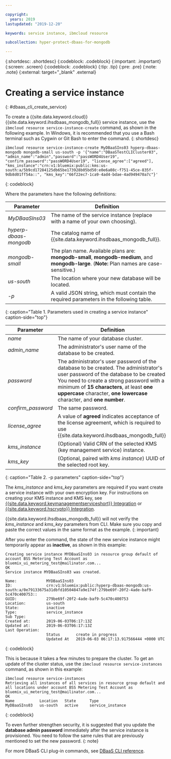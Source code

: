 ```yaml
---

copyright:
  years: 2019
lastupdated: "2019-12-20"

keywords: service instance, ibmcloud resource

subcollection: hyper-protect-dbaas-for-mongodb

---
```


{:shortdesc: .shortdesc}
{:codeblock: .codeblock}
{:important: .important}
{:screen: .screen}
{:codeblock: .codeblock}
{:tip: .tip}
{:pre: .pre}
{:note: .note}
{:external: target="_blank" .external}

# Creating a service instance
{: #dbaas_cli_create_service}

To create a {{site.data.keyword.cloud}} {{site.data.keyword.ihsdbaas_mongodb_full}} service instance, use the `ibmcloud resource service-instance-create` command, as shown in the following example. In Windows, it is recommended that you use a Bash terminal such as Cygwin or Git Bash to enter the command.
{: shortdesc}

```
ibmcloud resource service-instance-create MyDBaaSIns03 hyperp-dbaas-mongodb mongodb-small us-south -p '{"name":"DBaaSTestCLICluster03", "admin_name":"admin","password":"passWORD4User19", "confirm_password":"passWORD4User19", "license_agree":["agreed"], "kms_instance":"crn:v1:bluemix:public:kms:us-south:a/5b9cd17284125db65be173928b05bd50:e0e6a08c-f751-45ce-835f-9db8d01ff54a::", "kms_key":"66f22ec7-1ca9-4ad4-bdae-4ad949470a7c"}'
```
{: codeblock}

Where the parameters have the following definitions:

| Parameter        |  Definition                                                    |
| ---------------- |  -------------------------------------------------------------- |
| *MyDBaaSIns03*   |  The name of the service instance (replace with a name of your own choosing). |
| *hyperp-dbaas-mongodb* | The catalog name of {{site.data.keyword.ihsdbaas_mongodb_full}}. |
| *mongodb-small*  | The plan name. Available plans are: **mongodb-small**, **mongodb-medium**, and **mongodb-large**.  (**Note:** Plan names are case-sensitive.) |
| *us-south*            | The location where your new database will be located. |
| *-p*               | A valid JSON string, which must contain the required parameters in the following table. |
{: caption="Table 1. Parameters used in creating a service instance" caption-side="top"}

| Parameter        |  Definition                                                    |
| ---------------- |  -------------------------------------------------------------- |
| *name* | The name of your database cluster. |
| *admin_name* | The administrator's user name of the database to be created. |
| *password* | The administrator's user password of the database to be created. The administrator's user password of the database to be created. You need to create a strong password with a minimum of **15 characters**, at least **one uppercase** character, **one lowercase** character, and **one number**. |
| *confirm_password* | The same password. |
| *license_agree* | A value of **agreed** indicates acceptance of the license agreement, which is required to use {{site.data.keyword.ihsdbaas_mongodb_full}}. |
| *kms_instance* | (Optional) Valid CRN of the selected KMS (key management service) instance. |
| *kms_key* | (Optional, paired with *kms instance*) UUID of the selected root key. |
{: caption="Table 2. -p parameters" caption-side="top"}

The *kms_instance* and *kms_key* parameters are required if you want create a service instance with your own encryption key. For instructions on creating your KMS instance and KMS key, see [{{site.data.keyword.keymanagementserviceshort}} Integration](/docs/services/hyper-protect-dbaas-for-mongodb?topic=hyper-protect-dbaas-for-mongodb-key-protect-byok) or [{{site.data.keyword.hscrypto}} Integration](/docs/services/hyper-protect-dbaas-for-mongodb?topic=hyper-protect-dbaas-for-mongodb-hpcs-byok).

{{site.data.keyword.ihsdbaas_mongodb_full}} will not verify the *kms_instance* and *kms_key* parameters from CLI. Make sure you copy and paste the correct values in the same format as the example.
{: important}

After you enter the command, the state of the new service instance might temporarily appear as **inactive**, as shown in this example:

```
Creating service instance MYDBaaSIns03 in resource group default of account BSS Metering Test Account as bluemix_ui_metering_test@mailinator.com...
OK
Service instance MYDBaaSIns03 was created.

Name:             MYDBaaSIns03
ID:               crn:v1:bluemix:public:hyperp-dbaas-mongodb:us-south:a/0e79133675a31dbfd10504847a9e174f:279be69f-20f2-4ade-baf9-5c470c400753::
GUID:             279be69f-20f2-4ade-baf9-5c470c400753   
Location:         us-south   
State:            inactive   
Type:             service_instance   
Sub Type:            
Created at:       2019-06-03T06:17:13Z   
Updated at:       2019-06-03T06:17:13Z   
Last Operation:                      
                  Status       create in progress      
                  Updated At   2019-06-03 06:17:13.917566444 +0000 UTC
```
{: codeblock}

This is because it takes a few minutes to prepare the cluster. To get an update of the cluster status, use the `ibmcloud resource service-instances` command, as shown in this example:

```
ibmcloud resource service-instances
Retrieving all instances of all services in resource group default and all locations under account BSS Metering Test Account as bluemix_ui_metering_test@mailinator.com...
OK
Name           Location   State      Type
MyDBaaSIns03   us-south   active     service_instance
```
{: codeblock}

To even further strengthen security, it is suggested that you update the **database admin password** immediately after the service instance is provisioned. You need to follow the same rules that are previously mentioned to set the new password.
{: note}

For more DBaaS CLI plug-in commands, see [DBaaS CLI reference](/docs/services/hyper-protect-dbaas-for-mongodb?topic=hyper-protect-dbaas-for-mongodb-dbaas_cli_plugin).
